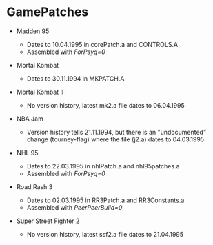 # GamePatches


- Madden 95
  - Dates to 10.04.1995 in corePatch.a and CONTROLS.A
  - Assembled with *ForPsyq=0*

- Mortal Kombat
  - Dates to 30.11.1994 in MKPATCH.A

- Mortal Kombat II
  - No version history, latest mk2.a file dates to 06.04.1995

- NBA Jam
  - Version history tells 21.11.1994, but there is an "undocumented" change (tourney-flag) where the file (j2.a) dates to 04.03.1995

- NHL 95
  - Dates to 22.03.1995 in nhlPatch.a and nhl95patches.a
  - Assembled with *ForPsyq=0*

- Road Rash 3
  - Dates to 02.03.1995 in RR3Patch.a and RR3Constants.a
  - Assembled with *PeerPeerBuild=0*

- Super Street Fighter 2
  - No version history, latest ssf2.a file dates to 21.04.1995
